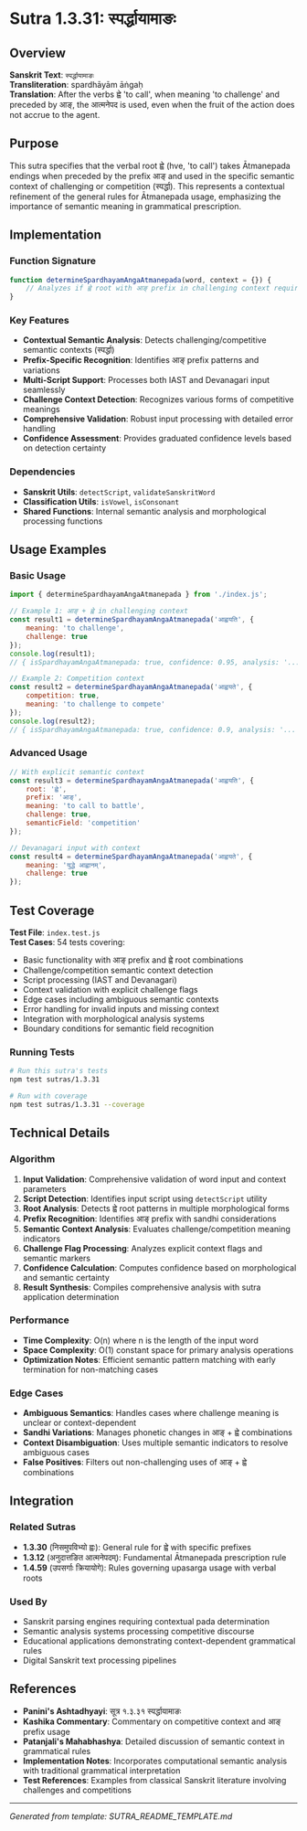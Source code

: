 # Sutra 1.3.31: स्पर्द्धायामाङः

## Overview

**Sanskrit Text**: `स्पर्द्धायामाङः`  
**Transliteration**: spardhāyām āṅgaḥ  
**Translation**: After the verbs ह्वे 'to call', when meaning 'to challenge' and preceded by आङ्, the आत्मनेपद is used, even when the fruit of the action does not accrue to the agent.

## Purpose

This sutra specifies that the verbal root ह्वे (hve, 'to call') takes Ātmanepada endings when preceded by the prefix आङ् and used in the specific semantic context of challenging or competition (स्पर्द्धा). This represents a contextual refinement of the general rules for Ātmanepada usage, emphasizing the importance of semantic meaning in grammatical prescription.

## Implementation

### Function Signature
```javascript
function determineSpardhayamAngaAtmanepada(word, context = {}) {
    // Analyzes if ह्वे root with आङ् prefix in challenging context requires Ātmanepada
}
```

### Key Features
- **Contextual Semantic Analysis**: Detects challenging/competitive semantic contexts (स्पर्द्धा)
- **Prefix-Specific Recognition**: Identifies आङ् prefix patterns and variations
- **Multi-Script Support**: Processes both IAST and Devanagari input seamlessly
- **Challenge Context Detection**: Recognizes various forms of competitive meanings
- **Comprehensive Validation**: Robust input processing with detailed error handling
- **Confidence Assessment**: Provides graduated confidence levels based on detection certainty

### Dependencies
- **Sanskrit Utils**: `detectScript`, `validateSanskritWord`
- **Classification Utils**: `isVowel`, `isConsonant`
- **Shared Functions**: Internal semantic analysis and morphological processing functions

## Usage Examples

### Basic Usage
```javascript
import { determineSpardhayamAngaAtmanepada } from './index.js';

// Example 1: आङ् + ह्वे in challenging context
const result1 = determineSpardhayamAngaAtmanepada('आह्वयति', {
    meaning: 'to challenge',
    challenge: true
});
console.log(result1); 
// { isSpardhayamAngaAtmanepada: true, confidence: 0.95, analysis: '...', sutraApplied: '1.3.31' }

// Example 2: Competition context
const result2 = determineSpardhayamAngaAtmanepada('आह्वयते', {
    competition: true,
    meaning: 'to challenge to compete'
});
console.log(result2);
// { isSpardhayamAngaAtmanepada: true, confidence: 0.9, analysis: '...', sutraApplied: '1.3.31' }
```

### Advanced Usage
```javascript
// With explicit semantic context
const result3 = determineSpardhayamAngaAtmanepada('आह्वयति', {
    root: 'ह्वे',
    prefix: 'आङ्',
    meaning: 'to call to battle',
    challenge: true,
    semanticField: 'competition'
});

// Devanagari input with context
const result4 = determineSpardhayamAngaAtmanepada('आह्वयते', {
    meaning: 'युद्धे आह्वानम्',
    challenge: true
});
```

## Test Coverage

**Test File**: `index.test.js`  
**Test Cases**: 54 tests covering:
- Basic functionality with आङ् prefix and ह्वे root combinations
- Challenge/competition semantic context detection
- Script processing (IAST and Devanagari)
- Context validation with explicit challenge flags
- Edge cases including ambiguous semantic contexts
- Error handling for invalid inputs and missing context
- Integration with morphological analysis systems
- Boundary conditions for semantic field recognition

### Running Tests
```bash
# Run this sutra's tests
npm test sutras/1.3.31

# Run with coverage
npm test sutras/1.3.31 --coverage
```

## Technical Details

### Algorithm
1. **Input Validation**: Comprehensive validation of word input and context parameters
2. **Script Detection**: Identifies input script using `detectScript` utility
3. **Root Analysis**: Detects ह्वे root patterns in multiple morphological forms
4. **Prefix Recognition**: Identifies आङ् prefix with sandhi considerations
5. **Semantic Context Analysis**: Evaluates challenge/competition meaning indicators
6. **Challenge Flag Processing**: Analyzes explicit context flags and semantic markers
7. **Confidence Calculation**: Computes confidence based on morphological and semantic certainty
8. **Result Synthesis**: Compiles comprehensive analysis with sutra application determination

### Performance
- **Time Complexity**: O(n) where n is the length of the input word
- **Space Complexity**: O(1) constant space for primary analysis operations
- **Optimization Notes**: Efficient semantic pattern matching with early termination for non-matching cases

### Edge Cases
- **Ambiguous Semantics**: Handles cases where challenge meaning is unclear or context-dependent
- **Sandhi Variations**: Manages phonetic changes in आङ् + ह्वे combinations
- **Context Disambiguation**: Uses multiple semantic indicators to resolve ambiguous cases
- **False Positives**: Filters out non-challenging uses of आङ् + ह्वे combinations

## Integration

### Related Sutras
- **1.3.30** (निसमुपविभ्यो ह्वः): General rule for ह्वे with specific prefixes
- **1.3.12** (अनुदात्तङित आत्मनेपदम्): Fundamental Ātmanepada prescription rule
- **1.4.59** (उपसर्गाः क्रियायोगे): Rules governing upasarga usage with verbal roots

### Used By
- Sanskrit parsing engines requiring contextual pada determination
- Semantic analysis systems processing competitive discourse
- Educational applications demonstrating context-dependent grammatical rules
- Digital Sanskrit text processing pipelines

## References

- **Panini's Ashtadhyayi**: सूत्र १.३.३१ स्पर्द्धायामाङः
- **Kashika Commentary**: Commentary on competitive context and आङ् prefix usage
- **Patanjali's Mahabhashya**: Detailed discussion of semantic context in grammatical rules
- **Implementation Notes**: Incorporates computational semantic analysis with traditional grammatical interpretation
- **Test References**: Examples from classical Sanskrit literature involving challenges and competitions

---

*Generated from template: SUTRA_README_TEMPLATE.md*
